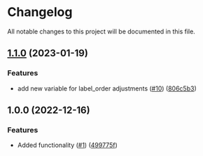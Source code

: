 # Changelog

All notable changes to this project will be documented in this file.

## [1.1.0](https://github.com/justtrackio/terraform-aws-ecs-scheduled-task/compare/v1.0.0...v1.1.0) (2023-01-19)


### Features

* add new variable for label_order adjustments ([#10](https://github.com/justtrackio/terraform-aws-ecs-scheduled-task/issues/10)) ([806c5b3](https://github.com/justtrackio/terraform-aws-ecs-scheduled-task/commit/806c5b32abf7d2a47999476713778142cf02ba52))

## 1.0.0 (2022-12-16)


### Features

* Added functionality ([#1](https://github.com/justtrackio/terraform-aws-ecs-scheduled-task/issues/1)) ([499775f](https://github.com/justtrackio/terraform-aws-ecs-scheduled-task/commit/499775fb88a8ef5f70cc55a67a8b6c144050dabd))
